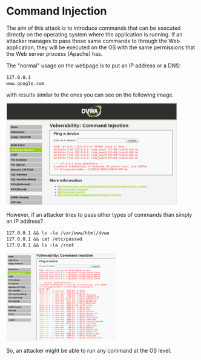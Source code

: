 # Command Injection

The aim of this attack is to introduce commands that can be executed directly on the operating system where the application is running. If an attacker manages to pass those same commands to through the Web application, they will be executed on the OS with the same permissions that the Web server process (Apache) has.

The "normal" usage on the webpage is to put an IP address or a DNS:

    127.0.0.1
    www.google.com

with results similar to the ones you can see on the following image.

![](../assets/cmdi01.png)

However, if an attacker tries to pass other types of commands than simply an IP address?

    127.0.0.1 && ls -la /var/www/html/dvwa
    127.0.0.1 && cat /etc/passwd
    127.0.0.1 && ls -la /root

![](../assets/cmdi02.png)

So, an attacker might be able to run any command at the OS level.